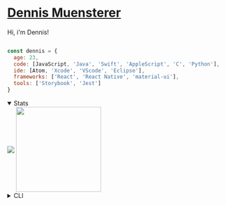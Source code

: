 # [Dennis Muensterer](https://muensterer.xyz)

Hi, i'm Dennis!

```js

const dennis = {
  age: 23,
  code: [JavaScript, 'Java', 'Swift', 'AppleScript', 'C', 'Python'],
  ide: [Atom, 'Xcode', 'VScode', 'Eclipse'],
  frameworks: ['React', 'React Native', 'material-ui'],
  tools: ['Storybook', 'Jest']
}
```

<details open>
	<summary>Stats</summary>
		<img align="center" src="https://github-readme-stats-seven-self.vercel.app/api?username=dnnsmnstrr" />
		<img align="center" height="195" src="https://github-readme-stats.vercel.app/api/top-langs/?username=dnnsmnstrr&layout=compact" />
</details>

<details>
<summary>CLI</summary>
	<h2>CLI</h2> <img src="https://travis-ci.org/dnnsmnstrr/dnnsmnstrr.svg?branch=master" alt="Build Status" /> <img src="https://repl.it/badge/github/dnnsmnstrr/dnnsmnstrr" alt="Run on Repl.it" />

	My info is also available as a cli tool. Just install Node.js, then:

	```
	$ npx dnnsmnstrr
	```

	Inspired by [Sindre Sorhus](https://sindresorhus.com)

</details>
